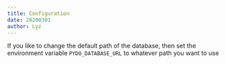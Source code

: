 ```yaml
---
title: Configuration
date: 20200301
author: Lyz
---
```


If you like to change the default path of the database, then set the
environment variable `PYDO_DATABASE_URL` to whatever path you want to use
